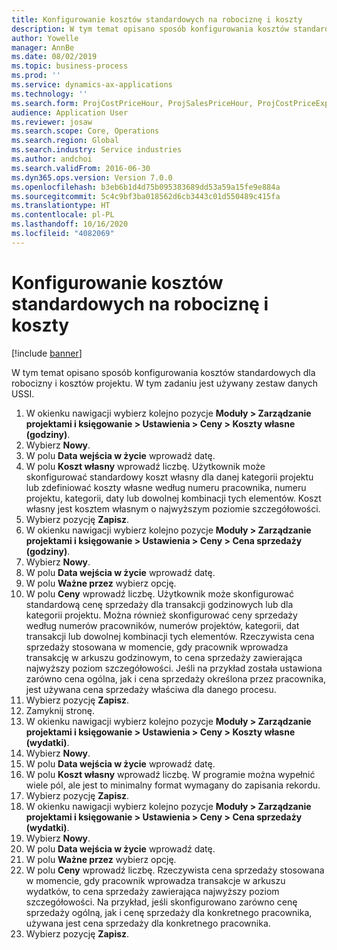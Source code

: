 ```yaml
---
title: Konfigurowanie kosztów standardowych na robociznę i koszty
description: W tym temat opisano sposób konfigurowania kosztów standardowych dla robocizny i kosztów projektu.
author: Yowelle
manager: AnnBe
ms.date: 08/02/2019
ms.topic: business-process
ms.prod: ''
ms.service: dynamics-ax-applications
ms.technology: ''
ms.search.form: ProjCostPriceHour, ProjSalesPriceHour, ProjCostPriceExpense, ProjSalesPriceCost
audience: Application User
ms.reviewer: josaw
ms.search.scope: Core, Operations
ms.search.region: Global
ms.search.industry: Service industries
ms.author: andchoi
ms.search.validFrom: 2016-06-30
ms.dyn365.ops.version: Version 7.0.0
ms.openlocfilehash: b3eb6b1d4d75b095383689dd53a59a15fe9e884a
ms.sourcegitcommit: 5c4c9bf3ba018562d6cb3443c01d550489c415fa
ms.translationtype: HT
ms.contentlocale: pl-PL
ms.lasthandoff: 10/16/2020
ms.locfileid: "4082069"
---
```

# <a name="configure-standard-costs-for-labor-and-expenses"></a>Konfigurowanie kosztów standardowych na robociznę i koszty

[!include [banner](../../includes/banner.md)]

W tym temat opisano sposób konfigurowania kosztów standardowych dla robocizny i kosztów projektu. W tym zadaniu jest używany zestaw danych USSI.

1. W okienku nawigacji wybierz kolejno pozycje **Moduły > Zarządzanie projektami i księgowanie > Ustawienia > Ceny > Koszty własne (godziny)**.
2. Wybierz **Nowy**.
3. W polu **Data wejścia w życie** wprowadź datę.
4. W polu **Koszt własny** wprowadź liczbę. Użytkownik może skonfigurować standardowy koszt własny dla danej kategorii projektu lub zdefiniować koszty własne według numeru pracownika, numeru projektu, kategorii, daty lub dowolnej kombinacji tych elementów. Koszt własny jest kosztem własnym o najwyższym poziomie szczegółowości.  
5. Wybierz pozycję **Zapisz**.
6. W okienku nawigacji wybierz kolejno pozycje **Moduły > Zarządzanie projektami i księgowanie > Ustawienia > Ceny > Cena sprzedaży (godziny)**.
7. Wybierz **Nowy**.
8. W polu **Data wejścia w życie** wprowadź datę.
9. W polu **Ważne przez** wybierz opcję.
10. W polu **Ceny** wprowadź liczbę. Użytkownik może skonfigurować standardową cenę sprzedaży dla transakcji godzinowych lub dla kategorii projektu. Można również skonfigurować ceny sprzedaży według numerów pracowników, numerów projektów, kategorii, dat transakcji lub dowolnej kombinacji tych elementów. Rzeczywista cena sprzedaży stosowana w momencie, gdy pracownik wprowadza transakcję w arkuszu godzinowym, to cena sprzedaży zawierająca najwyższy poziom szczegółowości. Jeśli na przykład została ustawiona zarówno cena ogólna, jak i cena sprzedaży określona przez pracownika, jest używana cena sprzedaży właściwa dla danego procesu.  
11. Wybierz pozycję **Zapisz**.
12. Zamyknij stronę.
13. W okienku nawigacji wybierz kolejno pozycje **Moduły > Zarządzanie projektami i księgowanie > Ustawienia > Ceny > Koszty własne (wydatki)**.
14. Wybierz **Nowy**.
15. W polu **Data wejścia w życie** wprowadź datę.
16. W polu **Koszt własny** wprowadź liczbę. W programie można wypełnić wiele pól, ale jest to minimalny format wymagany do zapisania rekordu.  
17. Wybierz pozycję **Zapisz**.
18. W okienku nawigacji wybierz kolejno pozycje **Moduły > Zarządzanie projektami i księgowanie > Ustawienia > Ceny > Cena sprzedaży (wydatki)**.
19. Wybierz **Nowy**.
20. W polu **Data wejścia w życie** wprowadź datę.
21. W polu **Ważne przez** wybierz opcję.
22. W polu **Ceny** wprowadź liczbę. Rzeczywista cena sprzedaży stosowana w momencie, gdy pracownik wprowadza transakcje w arkuszu wydatków, to cena sprzedaży zawierająca najwyższy poziom szczegółowości. Na przykład, jeśli skonfigurowano zarówno cenę sprzedaży ogólną, jak i cenę sprzedaży dla konkretnego pracownika, używana jest cena sprzedaży dla konkretnego pracownika.  
23. Wybierz pozycję **Zapisz**.

